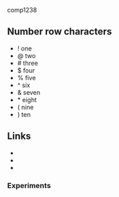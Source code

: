comp1238
## Number row characters
* ! one
* @ two
* \# three
* $ four
* % five
* ^ six
* & seven
* \* eight
* ( nine
* ) ten
## Links
* []()
* []()
* []()
### Experiments
